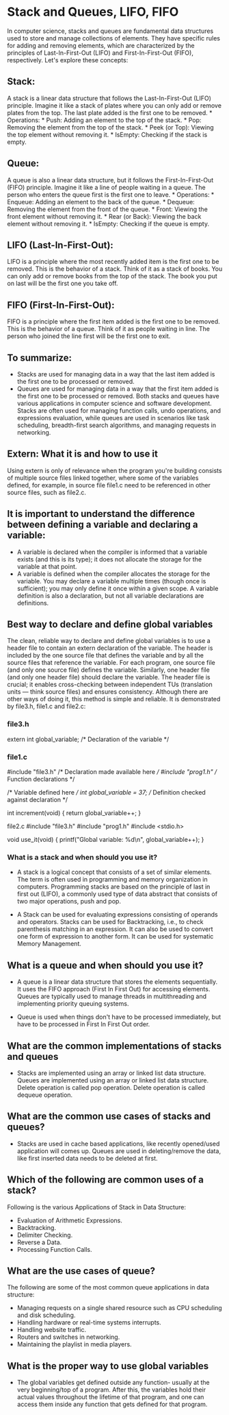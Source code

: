 # Stack and Queues, LIFO, FIFO
 
In computer science, stacks and queues are fundamental data structures used to store and manage collections of elements. They have specific rules for adding and removing elements, which are characterized by the principles of Last-In-First-Out (LIFO) and First-In-First-Out (FIFO), respectively. Let's explore these concepts:
## Stack:
A stack is a linear data structure that follows the Last-In-First-Out (LIFO) principle. Imagine it like a stack of plates where you can only add or remove plates from the top. The last plate added is the first one to be removed.
    * Operations:
    * Push: Adding an element to the top of the stack.
    * Pop: Removing the element from the top of the stack.
    * Peek (or Top): Viewing the top element without removing it.
    * IsEmpty: Checking if the stack is empty.
## Queue:
A queue is also a linear data structure, but it follows the First-In-First-Out (FIFO) principle. Imagine it like a line of people waiting in a queue. The person who enters the queue first is the first one to leave.
    * Operations:
    * Enqueue: Adding an element to the back of the queue.
    * Dequeue: Removing the element from the front of the queue.
    * Front: Viewing the front element without removing it.
    * Rear (or Back): Viewing the back element without removing it.
    * IsEmpty: Checking if the queue is empty.

## LIFO (Last-In-First-Out):
LIFO is a principle where the most recently added item is the first one to be removed. This is the behavior of a stack. Think of it as a stack of books. You can only add or remove books from the top of the stack. The book you put on last will be the first one you take off.
## FIFO (First-In-First-Out):
FIFO is a principle where the first item added is the first one to be removed. This is the behavior of a queue. Think of it as people waiting in line. The person who joined the line first will be the first one to exit.

## To summarize:
* Stacks are used for managing data in a way that the last item added is the first one to be processed or removed.
* Queues are used for managing data in a way that the first item added is the first one to be processed or removed.
Both stacks and queues have various applications in computer science and software development. Stacks are often used for managing function calls, undo operations, and expressions evaluation, while queues are used in scenarios like task scheduling, breadth-first search algorithms, and managing requests in networking.

## Extern:  What it is and how to use it

Using extern is only of relevance when the program you're building consists of multiple source files linked together, where some of the variables defined, for example, in source file file1.c need to be referenced in other source files, such as file2.c.

## It is important to understand the difference between defining a variable and declaring a variable:
* A variable is declared when the compiler is informed that a variable exists (and this is its type); it does not allocate the storage for the variable at that point.
* A variable is defined when the compiler allocates the storage for the variable.
You may declare a variable multiple times (though once is sufficient); you may only define it once within a given scope. A variable definition is also a declaration, but not all variable declarations are definitions.

## Best way to declare and define global variables
The clean, reliable way to declare and define global variables is to use a header file to contain an extern declaration of the variable.
The header is included by the one source file that defines the variable and by all the source files that reference the variable. For each program, one source file (and only one source file) defines the variable. Similarly, one header file (and only one header file) should declare the variable. The header file is crucial; it enables cross-checking between independent TUs (translation units — think source files) and ensures consistency.
Although there are other ways of doing it, this method is simple and reliable. It is demonstrated by file3.h, file1.c and file2.c:

### file3.h
extern int global_variable;  /* Declaration of the variable */

### file1.c
#include "file3.h"  /* Declaration made available here */
#include "prog1.h"  /* Function declarations */

/* Variable defined here */
int global_variable = 37;    /* Definition checked against declaration */

int increment(void) { return global_variable++; }

file2.c
#include "file3.h"
#include "prog1.h"
#include <stdio.h>

void use_it(void)
{
    printf("Global variable: %d\n", global_variable++);
}


### What is a stack and when should you use it?

- A stack is a logical concept that consists of a set of similar elements. The term is often used in programming and memory organization in computers. Programming stacks are based on the principle of last in first out (LIFO), a commonly used type of data abstract that consists of two major operations, push and pop.

- A Stack can be used for evaluating expressions consisting of operands and operators. Stacks can be used for Backtracking, i.e., to check parenthesis matching in an expression. It can also be used to convert one form of expression to another form. It can be used for systematic Memory Management.



## What is a queue and when should you use it?

- A queue is a linear data structure that stores the elements sequentially. It uses the FIFO approach (First In First Out) for accessing elements. Queues are typically used to manage threads in multithreading and implementing priority queuing systems.

- Queue is used when things don't have to be processed immediately, but have to be processed in First In First Out order.



## What are the common implementations of stacks and queues

- Stacks are implemented using an array or linked list data structure. Queues are implemented using an array or linked list data structure. Delete operation is called pop operation. Delete operation is called dequeue operation.


## What are the common use cases of stacks and queues?

- Stacks are used in cache based applications, like recently opened/used application will comes up. Queues are used in deleting/remove the data, like first inserted data needs to be deleted at first.


## Which of the following are common uses of a stack?

Following is the various Applications of Stack in Data Structure:
* Evaluation of Arithmetic Expressions.
* Backtracking.
* Delimiter Checking.
* Reverse a Data.
* Processing Function Calls.


## What are the use cases of queue?

The following are some of the most common queue applications in data structure:
* Managing requests on a single shared resource such as CPU scheduling and disk scheduling.
* Handling hardware or real-time systems interrupts.
* Handling website traffic.
* Routers and switches in networking.
* Maintaining the playlist in media players.

## What is the proper way to use global variables

- The global variables get defined outside any function- usually at the very beginning/top of a program. After this, the variables hold their actual values throughout the lifetime of that program, and one can access them inside any function that gets defined for that program.

